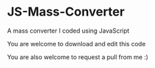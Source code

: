 # JS-Mass-Converter
A mass converter I coded using JavaScript

You are welcome to download and edit this code

You are also welcome to request a pull from me :)
